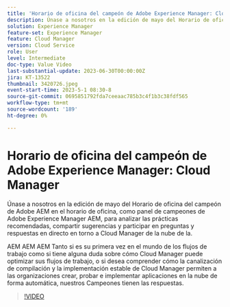 ```yaml
---
title: 'Horario de oficina del campeón de Adobe Experience Manager: Cloud Manager'
description: Únase a nosotros en la edición de mayo del Horario de oficina del campeón de Adobe AEM en forma de panel de campeones de Adobe Experience Manager AEM AEM AEM AEM para discutir prácticas recomendadas, compartir sugerencias y participar en preguntas y respuestas en directo en torno a Cloud Manager.Ya sea que sea nuevo en Cloud Manager, tenga una pregunta acerca de cómo Cloud Manager puede optimizar sus flujos de trabajo o desee comprender cómo la canalización de compilación y la implementación estable de Cloud Manager permite a las organizaciones crear, probar e implementar aplicaciones en la nube automáticamente, nuestros campeones tienen las respuestas.
solution: Experience Manager
feature-set: Experience Manager
feature: Cloud Manager
version: Cloud Service
role: User
level: Intermediate
doc-type: Value Video
last-substantial-update: 2023-06-30T00:00:00Z
jira: KT-13522
thumbnail: 3420726.jpeg
event-start-time: 2023-5-1 08:30-8
source-git-commit: 0695851792fda7ceeaac785b3c4f1b3c38fdf565
workflow-type: tm+mt
source-wordcount: '189'
ht-degree: 0%

---
```



# Horario de oficina del campeón de Adobe Experience Manager: Cloud Manager

Únase a nosotros en la edición de mayo del Horario de oficina del campeón de Adobe AEM en el horario de oficina, como panel de campeones de Adobe Experience Manager AEM, para analizar las prácticas recomendadas, compartir sugerencias y participar en preguntas y respuestas en directo en torno a Cloud Manager de la nube de la.

AEM AEM AEM Tanto si es su primera vez en el mundo de los flujos de trabajo como si tiene alguna duda sobre cómo Cloud Manager puede optimizar sus flujos de trabajo, o si desea comprender cómo la canalización de compilación y la implementación estable de Cloud Manager permiten a las organizaciones crear, probar e implementar aplicaciones en la nube de forma automática, nuestros Campeones tienen las respuestas.

>[!VIDEO](https://video.tv.adobe.com/v/3420726/?learn=on)

